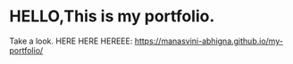 # HELLO,This is my portfolio.
Take a look.
HERE HERE HEREEE: https://manasvini-abhigna.github.io/my-portfolio/
